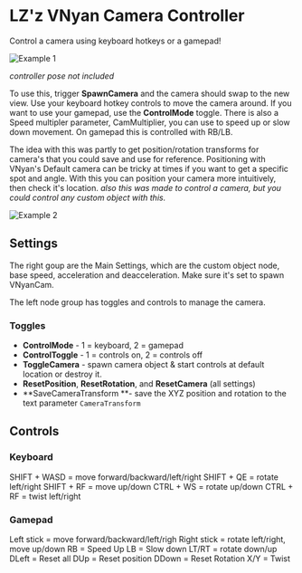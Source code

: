 # LZ'z VNyan Camera Controller

Control a camera using keyboard hotkeys or a gamepad!

![Example 1](examples/camcontrollerexample1.gif)

*controller pose not included*

To use this, trigger <b>SpawnCamera</b> and the camera should swap to the new view. Use your keyboard hotkey controls to move the camera around. If you want to use your gamepad, use the <b>ControlMode</b> toggle. There is also a Speed multipler parameter, CamMultiplier, you can use to speed up or slow down movement. On gamepad this is controlled with RB/LB. 

The idea with this was partly to get position/rotation transforms for camera's that you could save and use for reference. Positioning with VNyan's Default camera can be tricky at times if you want to get a specific spot and angle. With this you can position your camera more intuitively, then check it's location. *also this was made to control a camera, but you could control *any* custom object with this.*

![Example 2](examples/camcontrollerexample2.gif)

## Settings
The right goup are the Main Settings, which are the custom object node, base speed, acceleration and deacceleration. Make sure it's set to spawn VNyanCam.

The left node group has toggles and controls to manage the camera.

### Toggles
- <b>ControlMode</b> - 1 = keyboard, 2 = gamepad
- <b>ControlToggle</b> - 1 = controls on, 2 = controls off
- <b>ToggleCamera</b> - spawn camera object & start controls at default location or destroy it.
- **ResetPosition**, **ResetRotation**, and **ResetCamera** (all settings)
- **SaveCameraTransform **-  save the XYZ position and rotation to the text parameter `CameraTransform`

## Controls
### Keyboard
SHIFT + WASD = move forward/backward/left/right
SHIFT + QE = rotate left/right
SHIFT + RF = move up/down
CTRL + WS = rotate up/down
CTRL + RF = twist left/right

### Gamepad
Left stick = move forward/backward/left/righ
Right stick = rotate left/right, move up/down
RB = Speed Up
LB = Slow down
LT/RT = rotate down/up
DLeft = Reset all
DUp = Reset position
DDown = Reset Rotation
X/Y = Twist
